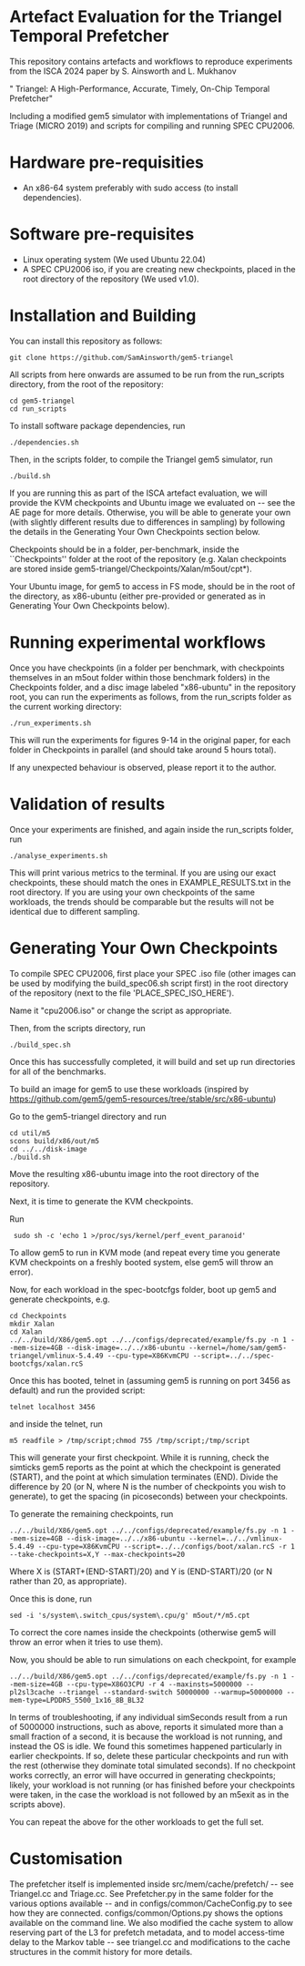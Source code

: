 Artefact Evaluation for the Triangel Temporal Prefetcher
==================================================

This repository contains artefacts and workflows 
to reproduce experiments from the ISCA 2024 paper
by S. Ainsworth and L. Mukhanov

" Triangel: A High-Performance, Accurate, Timely, On-Chip Temporal Prefetcher"

Including a modified gem5 simulator with implementations of Triangel and Triage (MICRO 2019) and scripts for compiling and running SPEC CPU2006.

Hardware pre-requisities
========================
* An x86-64 system preferably with sudo access (to install dependencies).

Software pre-requisites
=======================

* Linux operating system (We used Ubuntu 22.04)
* A SPEC CPU2006 iso, if you are creating new checkpoints, placed in the root directory of the repository (We used v1.0).

Installation and Building
========================

You can install this repository as follows:

```
git clone https://github.com/SamAinsworth/gem5-triangel
```

All scripts from here onwards are assumed to be run from the run_scripts directory, from the root of the repository:

```
cd gem5-triangel
cd run_scripts
```

To install software package dependencies, run

```
./dependencies.sh
```

Then, in the scripts folder, to compile the Triangel gem5 simulator, run
```
./build.sh
```

If you are running this as part of the ISCA artefact evaluation, we will provide the KVM checkpoints and Ubuntu image we evaluated on -- see the AE page for more details. Otherwise, you will be able to generate your own (with slightly different results due to differences in sampling) by following the details in the Generating Your Own Checkpoints section below.

Checkpoints should be in a folder, per-benchmark, inside the ``Checkpoints'' folder at the root of the repository (e.g. Xalan checkpoints are stored inside gem5-triangel/Checkpoints/Xalan/m5out/cpt*).

Your Ubuntu image, for gem5 to access in FS mode, should be in the root of the directory, as x86-ubuntu (either pre-provided or generated as in Generating Your Own Checkpoints below).


Running experimental workflows
==============================

Once you have checkpoints (in a folder per benchmark, with checkpoints themselves in an m5out folder within those benchmark folders) in the Checkpoints folder, and a disc image labeled "x86-ubuntu" in the repository root, you can run the experiments as follows, from the run_scripts folder as the current working directory:

```
./run_experiments.sh
```

This will run the experiments for figures 9-14 in the original paper, for each folder in Checkpoints in parallel (and should take around 5 hours total).

If any unexpected behaviour is observed, please report it to the author.




Validation of results
==============================

Once your experiments are finished, and again inside the run_scripts folder,
run

```
./analyse_experiments.sh
```

This will print various metrics to the terminal. If you are using our exact checkpoints, these should match the ones in EXAMPLE_RESULTS.txt in the root directory. If you are using your own checkpoints of the same workloads, the trends should be comparable but the results will not be identical due to different sampling.

Generating Your Own Checkpoints
==============================

To compile SPEC CPU2006, first place your SPEC .iso file (other images can be used by modifying the build_spec06.sh script first) in the root directory of the repository (next to the file 'PLACE_SPEC_ISO_HERE').

Name it "cpu2006.iso" or change the script as appropriate.

Then, from the scripts directory, run

```
./build_spec.sh
```

Once this has successfully completed, it will build and set up run directories for all of the benchmarks.

To build an image for gem5 to use these workloads (inspired by https://github.com/gem5/gem5-resources/tree/stable/src/x86-ubuntu)

Go to the gem5-triangel directory and run

```
cd util/m5
scons build/x86/out/m5
cd ../../disk-image
./build.sh
```

Move the resulting x86-ubuntu image into the root directory of the repository.

Next, it is time to generate the KVM checkpoints.

Run 

```
 sudo sh -c 'echo 1 >/proc/sys/kernel/perf_event_paranoid'
```

To allow gem5 to run in KVM mode (and repeat every time you generate KVM checkpoints on a freshly booted system, else gem5 will throw an error).

Now, for each workload in the spec-bootcfgs folder, boot up gem5 and generate checkpoints, e.g.

```
cd Checkpoints
mkdir Xalan
cd Xalan
../../build/X86/gem5.opt ../../configs/deprecated/example/fs.py -n 1 --mem-size=4GB --disk-image=../../x86-ubuntu --kernel=/home/sam/gem5-triangel/vmlinux-5.4.49 --cpu-type=X86KvmCPU --script=../../spec-bootcfgs/xalan.rcS
```

Once this has booted, telnet in (assuming gem5 is running on port 3456 as default) and run the provided script:

```
telnet localhost 3456
```

and inside the telnet, run

```
m5 readfile > /tmp/script;chmod 755 /tmp/script;/tmp/script
```

This will generate your first checkpoint. While it is running, check the simticks gem5 reports as the point at which the checkpoint is generated (START), and the point at which simulation terminates (END). Divide the difference by 20 (or N, where N is the number of checkpoints you wish to generate), to get the spacing (in picoseconds) between your checkpoints.

To generate the remaining checkpoints, run

```
../../build/X86/gem5.opt ../../configs/deprecated/example/fs.py -n 1 --mem-size=4GB --disk-image=../../x86-ubuntu --kernel=../../vmlinux-5.4.49 --cpu-type=X86KvmCPU --script=../../configs/boot/xalan.rcS -r 1 --take-checkpoints=X,Y --max-checkpoints=20 
```

Where X is (START+(END-START)/20) and Y is (END-START)/20 (or N rather than 20, as appropriate).

Once this is done, run

```
sed -i 's/system\.switch_cpus/system\.cpu/g' m5out/*/m5.cpt
```

To correct the core names inside the checkpoints (otherwise gem5 will throw an error when it tries to use them).

Now, you should be able to run simulations on each checkpoint, for example

```
../../build/X86/gem5.opt ../../configs/deprecated/example/fs.py -n 1 --mem-size=4GB --cpu-type=X86O3CPU -r 4 --maxinsts=5000000 --pl2sl3cache --triangel --standard-switch 50000000 --warmup=50000000 --mem-type=LPDDR5_5500_1x16_8B_BL32
```

In terms of troubleshooting, if any individual simSeconds result from a run of 5000000 instructions, such as above, reports it simulated more than a small fraction of a second, it is because the workload is not running, and instead the OS is idle. We found this sometimes happened particularly in earlier checkpoints. If so, delete these particular checkpoints and run with the rest (otherwise they dominate total simulated seconds). If no checkpoint works correctly, an error will have occurred in generating checkpoints; likely, your workload is not running (or has finished before your checkpoints were taken, in the case the workload is not followed by an m5exit as in the scripts above).

You can repeat the above for the other workloads to get the full set.

Customisation
=======
The prefetcher itself is implemented inside src/mem/cache/prefetch/ -- see Triangel.cc and Triage.cc. See Prefetcher.py in the same folder for the various options available -- and in configs/common/CacheConfig.py to see how they are connected. configs/common/Options.py shows the options available on the command line. We also modified the cache system to allow reserving part of the L3 for prefetch metadata, and to model access-time delay to the Markov table -- see triangel.cc and modifications to the cache structures in the commit history for more details.





